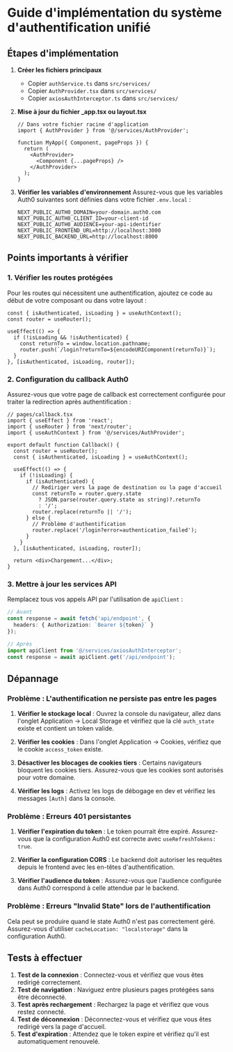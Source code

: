 # Guide d'implémentation du système d'authentification unifié

## Étapes d'implémentation

1. **Créer les fichiers principaux**
   - Copier `authService.ts` dans `src/services/`
   - Copier `AuthProvider.tsx` dans `src/services/`
   - Copier `axiosAuthInterceptor.ts` dans `src/services/`

3. **Mise à jour du fichier _app.tsx ou layout.tsx**
   ```tsx
   // Dans votre fichier racine d'application
   import { AuthProvider } from '@/services/AuthProvider';

   function MyApp({ Component, pageProps }) {
     return (
       <AuthProvider>
         <Component {...pageProps} />
       </AuthProvider>
     );
   }
   ```

4. **Vérifier les variables d'environnement**
   Assurez-vous que les variables Auth0 suivantes sont définies dans votre fichier `.env.local` :
   ```
   NEXT_PUBLIC_AUTH0_DOMAIN=your-domain.auth0.com
   NEXT_PUBLIC_AUTH0_CLIENT_ID=your-client-id
   NEXT_PUBLIC_AUTH0_AUDIENCE=your-api-identifier
   NEXT_PUBLIC_FRONTEND_URL=http://localhost:3000
   NEXT_PUBLIC_BACKEND_URL=http://localhost:8000
   ```

## Points importants à vérifier

### 1. Vérifier les routes protégées
Pour les routes qui nécessitent une authentification, ajoutez ce code au début de votre composant ou dans votre layout :

```tsx
const { isAuthenticated, isLoading } = useAuthContext();
const router = useRouter();

useEffect(() => {
  if (!isLoading && !isAuthenticated) {
    const returnTo = window.location.pathname;
    router.push(`/login?returnTo=${encodeURIComponent(returnTo)}`);
  }
}, [isAuthenticated, isLoading, router]);
```

### 2. Configuration du callback Auth0
Assurez-vous que votre page de callback est correctement configurée pour traiter la redirection après authentification :

```tsx
// pages/callback.tsx
import { useEffect } from 'react';
import { useRouter } from 'next/router';
import { useAuthContext } from '@/services/AuthProvider';

export default function Callback() {
  const router = useRouter();
  const { isAuthenticated, isLoading } = useAuthContext();

  useEffect(() => {
    if (!isLoading) {
      if (isAuthenticated) {
        // Rediriger vers la page de destination ou la page d'accueil
        const returnTo = router.query.state 
          ? JSON.parse(router.query.state as string)?.returnTo 
          : '/';
        router.replace(returnTo || '/');
      } else {
        // Problème d'authentification
        router.replace('/login?error=authentication_failed');
      }
    }
  }, [isAuthenticated, isLoading, router]);

  return <div>Chargement...</div>;
}
```

### 3. Mettre à jour les services API
Remplacez tous vos appels API par l'utilisation de `apiClient` :

```ts
// Avant
const response = await fetch('api/endpoint', {
  headers: { Authorization: `Bearer ${token}` }
});

// Après
import apiClient from '@/services/axiosAuthInterceptor';
const response = await apiClient.get('/api/endpoint');
```

## Dépannage

### Problème : L'authentification ne persiste pas entre les pages

1. **Vérifier le stockage local** : Ouvrez la console du navigateur, allez dans l'onglet Application -> Local Storage et vérifiez que la clé `auth_state` existe et contient un token valide.

2. **Vérifier les cookies** : Dans l'onglet Application -> Cookies, vérifiez que le cookie `access_token` existe.

3. **Désactiver les blocages de cookies tiers** : Certains navigateurs bloquent les cookies tiers. Assurez-vous que les cookies sont autorisés pour votre domaine.

4. **Vérifier les logs** : Activez les logs de débogage en dev et vérifiez les messages `[Auth]` dans la console.

### Problème : Erreurs 401 persistantes

1. **Vérifier l'expiration du token** : Le token pourrait être expiré. Assurez-vous que la configuration Auth0 est correcte avec `useRefreshTokens: true`.

2. **Vérifier la configuration CORS** : Le backend doit autoriser les requêtes depuis le frontend avec les en-têtes d'authentification.

3. **Vérifier l'audience du token** : Assurez-vous que l'audience configurée dans Auth0 correspond à celle attendue par le backend.

### Problème : Erreurs "Invalid State" lors de l'authentification

Cela peut se produire quand le state Auth0 n'est pas correctement géré. Assurez-vous d'utiliser `cacheLocation: "localstorage"` dans la configuration Auth0.

## Tests à effectuer

1. **Test de la connexion** : Connectez-vous et vérifiez que vous êtes redirigé correctement.
2. **Test de navigation** : Naviguez entre plusieurs pages protégées sans être déconnecté.
3. **Test après rechargement** : Rechargez la page et vérifiez que vous restez connecté.
4. **Test de déconnexion** : Déconnectez-vous et vérifiez que vous êtes redirigé vers la page d'accueil.
5. **Test d'expiration** : Attendez que le token expire et vérifiez qu'il est automatiquement renouvelé.